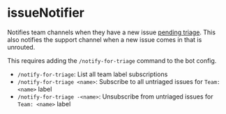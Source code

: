 # issueNotifier

Notifies team channels when they have a new issue [pending triage](https://open.sentry.io/triage/#3-triage). This also notifies the support
channel when a new issue comes in that is unrouted.

This requires adding the `/notify-for-triage` command to the bot config.

- `/notify-for-triage`: List all team label subscriptions
- `/notify-for-triage <name>`: Subscribe to all untriaged issues for `Team: <name>` label
- `/notify-for-triage -<name>`: Unsubscribe from untriaged issues for `Team: <name>` label
